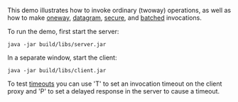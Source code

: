 This demo illustrates how to invoke ordinary (twoway) operations, as
well as how to make [oneway][1], [datagram][2], [secure][3], and
[batched][4] invocations.

To run the demo, first start the server:

```
java -jar build/libs/server.jar
```

In a separate window, start the client:

```
java -jar build/libs/client.jar
```

To test [timeouts][5] you can use 'T' to set an invocation timeout on the
client proxy and 'P' to set a delayed response in the server to cause a
timeout.

[1]: https://doc.zeroc.com/display/Ice37/Oneway+Invocations
[2]: https://doc.zeroc.com/display/Ice37/Datagram+Invocations
[3]: https://doc.zeroc.com/display/Ice37/IceSSL
[4]: https://doc.zeroc.com/display/Ice37/Batched+Invocations
[5]: https://doc.zeroc.com/display/Ice37/Invocation+Timeouts

